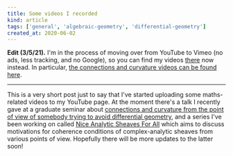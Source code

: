 ```yaml
---
title: Some videos I recorded
kind: article
tags: ['general', 'algebraic-geometry', 'differential-geometry']
created_at: 2020-06-02
---
```


**Edit (3/5/21).**
I'm in the process of moving over from YouTube to Vimeo (no ads, less tracking, and no Google), so you can find my videos [there](https://vimeo.com/thosgood) now instead.
In particular, [the connections and curvature videos can be found here](https://vimeo.com/showcase/8466090).

---

This is a very short post just to say that I've started uploading some maths-related videos to my YouTube page. At the moment there's a talk I recently gave at a graduate seminar about [connections and curvature from the point of view of somebody trying to avoid differential geometry](https://www.youtube.com/playlist?list=PL1-fVcTSjrGT6ZQky9HoFVyiWgZwhc0ZZ), and a series I've been working on called [Nice Analytic Sheaves For All](https://www.youtube.com/playlist?list=PL1-fVcTSjrGSrMHbNcPpdbhNFbCU-FXVL) which aims to discuss motivations for coherence conditions of complex-analytic sheaves from various points of view. Hopefully there will be more updates to the latter soon!

<!-- more -->